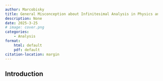 ```yaml
---
author: Marcobisky
title: General Misconception about Infinitesimal Analysis in Physics and Engineering
description: None
date: 2025-3-25
# image: cover.png
categories:
    - Analysis
format: 
    html: default
    pdf: default
citation-location: margin
---
```


## Introduction

## 